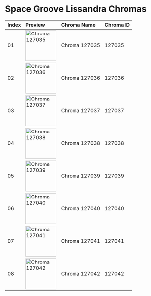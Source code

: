# Space Groove Lissandra Chromas

| Index | Preview | Chroma Name | Chroma ID |
|:---|:---|:---|:---|
| 01 | <img src='https://raw.communitydragon.org/latest/plugins/rcp-be-lol-game-data/global/default/v1/champion-chroma-images/127/127035.png' alt='Chroma 127035' width='100'> | Chroma 127035 | 127035 |
| 02 | <img src='https://raw.communitydragon.org/latest/plugins/rcp-be-lol-game-data/global/default/v1/champion-chroma-images/127/127036.png' alt='Chroma 127036' width='100'> | Chroma 127036 | 127036 |
| 03 | <img src='https://raw.communitydragon.org/latest/plugins/rcp-be-lol-game-data/global/default/v1/champion-chroma-images/127/127037.png' alt='Chroma 127037' width='100'> | Chroma 127037 | 127037 |
| 04 | <img src='https://raw.communitydragon.org/latest/plugins/rcp-be-lol-game-data/global/default/v1/champion-chroma-images/127/127038.png' alt='Chroma 127038' width='100'> | Chroma 127038 | 127038 |
| 05 | <img src='https://raw.communitydragon.org/latest/plugins/rcp-be-lol-game-data/global/default/v1/champion-chroma-images/127/127039.png' alt='Chroma 127039' width='100'> | Chroma 127039 | 127039 |
| 06 | <img src='https://raw.communitydragon.org/latest/plugins/rcp-be-lol-game-data/global/default/v1/champion-chroma-images/127/127040.png' alt='Chroma 127040' width='100'> | Chroma 127040 | 127040 |
| 07 | <img src='https://raw.communitydragon.org/latest/plugins/rcp-be-lol-game-data/global/default/v1/champion-chroma-images/127/127041.png' alt='Chroma 127041' width='100'> | Chroma 127041 | 127041 |
| 08 | <img src='https://raw.communitydragon.org/latest/plugins/rcp-be-lol-game-data/global/default/v1/champion-chroma-images/127/127042.png' alt='Chroma 127042' width='100'> | Chroma 127042 | 127042 |
